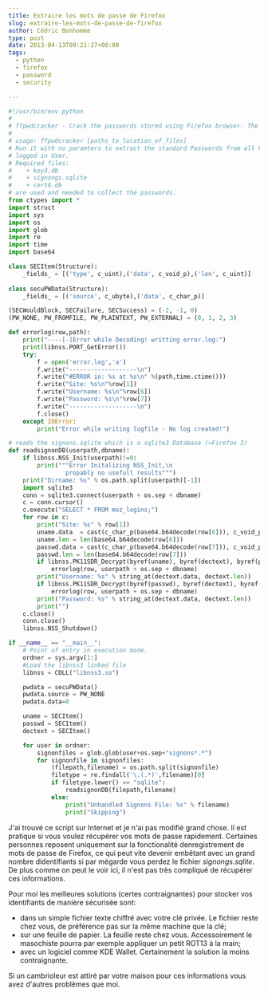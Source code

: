 ```yaml
---
title: Extraire les mots de passe de Firefox
slug: extraire-les-mots-de-passe-de-firefox
author: Cédric Bonhomme
type: post
date: 2013-04-13T09:21:27+00:00
tags:
  - python
  - firefox
  - password
  - security

---
```

```python
#!/usr/bin/env python
#
# ffpwdcracker - Crack the passwords stored using Firefox browser. The script currently works only on Linux.
#
# usage: ffpwdcracker [paths_to_location_of_files]
# Run it with no paramters to extract the standard Passwords from all Profiles of the current
# logged in User.
# Required files:
#    + key3.db
#    + signongs.sqlite 
#    + cert8.db 
# are used and needed to collect the passwords.
from ctypes import *
import struct
import sys
import os
import glob
import re
import time
import base64

class SECItem(Structure):
    _fields_ = [('type', c_uint),('data', c_void_p),('len', c_uint)]
        
class secuPWData(Structure):
    _fields_ = [('source', c_ubyte),('data', c_char_p)]

(SECWouldBlock, SECFailure, SECSuccess) = (-2, -1, 0)
(PW_NONE, PW_FROMFILE, PW_PLAINTEXT, PW_EXTERNAL) = (0, 1, 2, 3)

def errorlog(row,path):
    print("----[-]Error while Decoding! writting error.log:")
    print(libnss.PORT_GetError())
    try:
        f = open('error.log','a')
        f.write("-------------------\n")
        f.write("#ERROR in: %s at %s\n" %(path,time.ctime()))
        f.write("Site: %s\n"%row[1])
        f.write("Username: %s\n"%row[6])
        f.write("Password: %s\n"%row[7])
        f.write("-------------------\n")
        f.close()
    except IOError:
        print("Error while writing logfile - No log created!")

# reads the signons.sqlite which is a sqlite3 Database (>Firefox 3)
def readsignonDB(userpath,dbname):
    if libnss.NSS_Init(userpath)!=0:
        print("""Error Initalizing NSS_Init,\n
                propably no usefull results""")
    print("Dirname: %s" % os.path.split(userpath)[-1])
    import sqlite3
    conn = sqlite3.connect(userpath + os.sep + dbname)
    c = conn.cursor()
    c.execute("SELECT * FROM moz_logins;")
    for row in c:
        print("Site: %s" % row[1])
        uname.data  = cast(c_char_p(base64.b64decode(row[6])), c_void_p)
        uname.len = len(base64.b64decode(row[6]))
        passwd.data = cast(c_char_p(base64.b64decode(row[7])), c_void_p)
        passwd.len = len(base64.b64decode(row[7]))
        if libnss.PK11SDR_Decrypt(byref(uname), byref(dectext), byref(pwdata)) == -1:
            errorlog(row, userpath + os.sep + dbname)
        print("Username: %s" % string_at(dectext.data, dectext.len))
        if libnss.PK11SDR_Decrypt(byref(passwd), byref(dectext), byref(pwdata)) == -1:
            errorlog(row, userpath + os.sep + dbname)
        print("Password: %s" % string_at(dectext.data, dectext.len))
        print("")
    c.close()
    conn.close()
    libnss.NSS_Shutdown()

if __name__ == "__main__":
    # Point of entry in execution mode.
    ordner = sys.argv[1:]
    #Load the libnss3 linked file
    libnss = CDLL("libnss3.so")

    pwdata = secuPWData()
    pwdata.source = PW_NONE
    pwdata.data=0

    uname = SECItem()
    passwd = SECItem()
    dectext = SECItem()

    for user in ordner:
        signonfiles = glob.glob(user+os.sep+"signons*.*")
        for signonfile in signonfiles:
            (filepath,filename) = os.path.split(signonfile)
            filetype = re.findall('\.(.*)',filename)[0]
            if filetype.lower() == "sqlite":
                readsignonDB(filepath,filename)
            else:
                print("Unhandled Signons File: %s" % filename)
                print("Skipping") 
```

J'ai trouvé ce script sur Internet et je n'ai pas modifié grand chose.
Il est pratique si vous voulez récupérer vos mots de passe rapidement.
Certaines personnes reposent uniquement sur la fonctionalité denregistrement de
mots de passe de Firefox, ce qui peut vite devenir embêtant avec un grand nombre
didentifiants si par mégarde vous perdez le fichier _signongs.sqlite_.
De plus comme on peut le voir ici, il n'est pas très compliqué de récupérer ces
informations.

Pour moi les meilleures solutions (certes contraignantes) pour stocker vos
identifiants de manière sécurisée sont:

- dans un simple fichier texte chiffré avec votre clé privée. Le fichier reste
  chez vous, de préférence pas sur la même machine que la clé;
- sur une feuille de papier. La feuille reste chez vous. Accessoirement le
  masochiste pourra par exemple appliquer un petit ROT13 à la main;
- avec un logiciel comme KDE Wallet. Certainement la solution la moins
  contraignante.

Si un cambrioleur est attiré par votre maison pour ces informations vous avez
d'autres problèmes que moi.